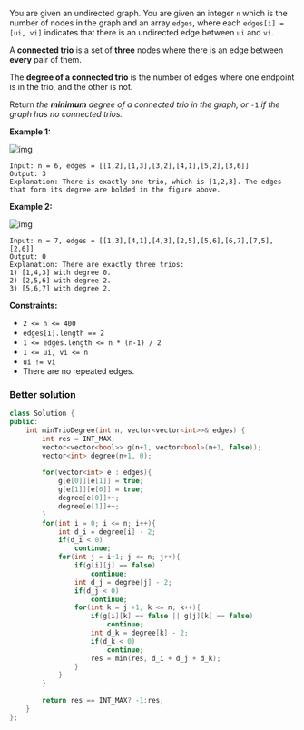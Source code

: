 You are given an undirected graph. You are given an integer `n` which is the number of nodes in the graph and an array `edges`, where each `edges[i] = [ui, vi]` indicates that there is an undirected edge between `ui` and `vi`.

A **connected trio** is a set of **three** nodes where there is an edge between **every** pair of them.

The **degree of a connected trio** is the number of edges where one endpoint is in the trio, and the other is not.

Return *the **minimum** degree of a connected trio in the graph, or* `-1` *if the graph has no connected trios.*

 

**Example 1:**

![img](https://assets.leetcode.com/uploads/2021/01/26/trios1.png)

```
Input: n = 6, edges = [[1,2],[1,3],[3,2],[4,1],[5,2],[3,6]]
Output: 3
Explanation: There is exactly one trio, which is [1,2,3]. The edges that form its degree are bolded in the figure above.
```

**Example 2:**

![img](https://assets.leetcode.com/uploads/2021/01/26/trios2.png)

```
Input: n = 7, edges = [[1,3],[4,1],[4,3],[2,5],[5,6],[6,7],[7,5],[2,6]]
Output: 0
Explanation: There are exactly three trios:
1) [1,4,3] with degree 0.
2) [2,5,6] with degree 2.
3) [5,6,7] with degree 2.
```

 

**Constraints:**

- `2 <= n <= 400`
- `edges[i].length == 2`
- `1 <= edges.length <= n * (n-1) / 2`
- `1 <= ui, vi <= n`
- `ui != vi`
- There are no repeated edges.





### Better solution

```c++
class Solution {
public:
    int minTrioDegree(int n, vector<vector<int>>& edges) {
        int res = INT_MAX;
        vector<vector<bool>> g(n+1, vector<bool>(n+1, false));
        vector<int> degree(n+1, 0);
        
        for(vector<int> e : edges){
            g[e[0]][e[1]] = true;
            g[e[1]][e[0]] = true;
            degree[e[0]]++;
            degree[e[1]]++;
        }
        for(int i = 0; i <= n; i++){
            int d_i = degree[i] - 2;
            if(d_i < 0)
                continue;
            for(int j = i+1; j <= n; j++){
                if(g[i][j] == false)
                    continue;
                int d_j = degree[j] - 2;
                if(d_j < 0)
                    continue;
                for(int k = j +1; k <= n; k++){
                    if(g[i][k] == false || g[j][k] == false)
                        continue;
                    int d_k = degree[k] - 2;
                    if(d_k < 0)
                        continue;
                    res = min(res, d_i + d_j + d_k);
                }
            }
        }
        
        return res == INT_MAX? -1:res;
    }
};
```






